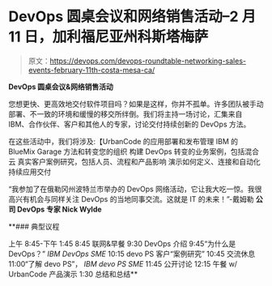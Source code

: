 # DevOps 圆桌会议和网络销售活动–2 月 11 日，加利福尼亚州科斯塔梅萨

> 原文：<https://devops.com/devops-roundtable-networking-sales-events-february-11th-costa-mesa-ca/>

**DevOps 圆桌会议&网络销售活动**

您想更快、更高效地交付软件项目吗？如果是这样，你并不孤单。许多团队被手动部署、不一致的环境和缓慢的移交所绊倒。我们将主持一场讨论，汇集来自 IBM、合作伙伴、客户和其他人的专家，讨论交付持续创新的 DevOps 方法。

在这些活动中，我们将涉及:【UrbanCode 的应用部署和发布管理
IBM 的 BlueMix Garage 方法和转变您的组织
构建 DevOps 转变的业务案例，包括混合云
真实客户案例研究，包括人员、流程和产品影响
演示如何定义、连接和自动化持续应用交付

“我参加了在俄勒冈州波特兰市举办的 DevOps 网络活动，它让我大吃一惊。我很高兴有机会与同样关注 DevOps 的当地同事交流。这就是 IT 的未来！”-戴姆勒 **公司 DevOps 专家 Nick Wylde**

 **### 典型议程

上午 8:45-下午 1:45
8:45 联网&早餐
9:30 DevOps 介绍
9:45“为什么是 DevOps？”
*IBM DevOps SME*
10:15 devo PS 客户“案例研究”
10:45 交流休息
11:00“了解 devo PS”，
*IBM devo PS SME*
11:45 公开讨论
12:15 午餐 w/ UrbanCode 产品演示
1:30 总结和总结**